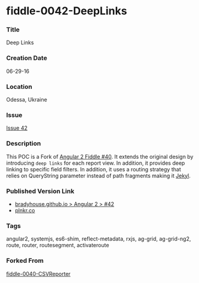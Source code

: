 fiddle-0042-DeepLinks
======

### Title

Deep Links


### Creation Date

06-29-16


### Location

Odessa, Ukraine


### Issue

[Issue 42](https://github.com/bradyhouse/house/issues/42)


### Description

This POC is a Fork of [Angular 2 Fiddle #40](https://github.com/bradyhouse/house/tree/master/fiddles/angular2/fiddle-0040-CSVReporter).  It extends the original design by introducing
`deep links` for each report view.  In addition, it provides deep linking to specific field filters.  In addition,
it uses a routing strategy that relies on QueryString parameter instead of path fragments making it [Jekyl](https://jekyllrb.com/).


### Published Version Link

*   [bradyhouse.github.io > Angular 2 > #42](http://bradyhouse.github.io/angular2/fiddle-0042-DeepLinks)
*   [plnkr.co](http://embed.plnkr.co/0J1pCu/)


### Tags

angular2, systemjs, es6-shim, reflect-metadata, rxjs, ag-grid, ag-grid-ng2, route, router, routesegment, activateroute


### Forked From

[fiddle-0040-CSVReporter](https://github.com/bradyhouse/house/tree/master/fiddles/angular2/fiddle-0040-CSVReporter)
